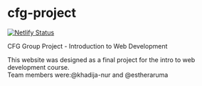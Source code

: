 # cfg-project

[![Netlify Status](https://api.netlify.com/api/v1/badges/64b50d91-5e3b-4ba7-90c2-2b9d731c21fa/deploy-status)](https://app.netlify.com/sites/discoverborneo/deploys)

CFG Group Project - Introduction to Web Development  

This website was designed as a final project for the intro to web development course.  
Team members were:@khadija-nur and @estheraruma  
